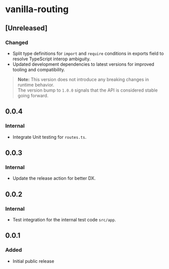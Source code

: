 # vanilla-routing

## [Unreleased]

### Changed

- Split type definitions for `import` and `require` conditions in exports field to resolve TypeScript interop ambiguity.
- Updated development dependencies to latest versions for improved tooling and compatibility.

> **Note:** This version does not introduce any breaking changes in runtime behavior.  
> The version bump to `1.0.0` signals that the API is considered stable going forward.

## 0.0.4

### Internal

- Integrate Unit testing for `routes.ts`.

## 0.0.3

### Internal

- Update the release action for better DX.

## 0.0.2

### Internal

- Test integration for the internal test code `src/app`.

## 0.0.1

### Added

- Initial public release
